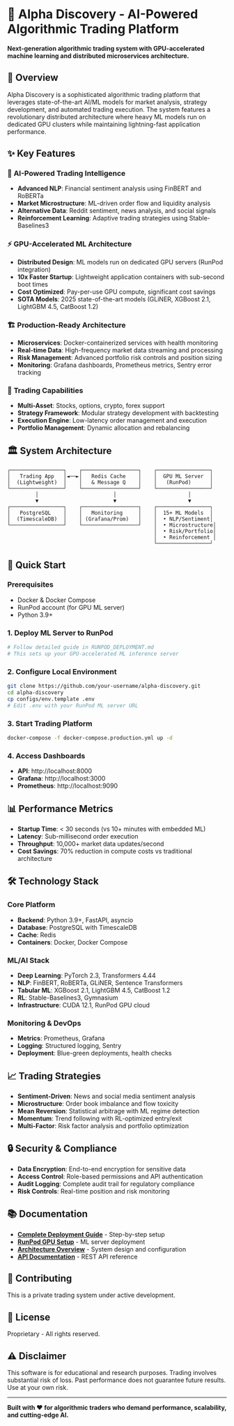 # 🚀 Alpha Discovery - AI-Powered Algorithmic Trading Platform

**Next-generation algorithmic trading system with GPU-accelerated machine learning and distributed microservices architecture.**

## 🎯 Overview

Alpha Discovery is a sophisticated algorithmic trading platform that leverages state-of-the-art AI/ML models for market analysis, strategy development, and automated trading execution. The system features a revolutionary distributed architecture where heavy ML models run on dedicated GPU clusters while maintaining lightning-fast application performance.

## ✨ Key Features

### 🧠 **AI-Powered Trading Intelligence**
- **Advanced NLP**: Financial sentiment analysis using FinBERT and RoBERTa
- **Market Microstructure**: ML-driven order flow and liquidity analysis  
- **Alternative Data**: Reddit sentiment, news analysis, and social signals
- **Reinforcement Learning**: Adaptive trading strategies using Stable-Baselines3

### ⚡ **GPU-Accelerated ML Architecture**
- **Distributed Design**: ML models run on dedicated GPU servers (RunPod integration)
- **10x Faster Startup**: Lightweight application containers with sub-second boot times
- **Cost Optimized**: Pay-per-use GPU compute, significant cost savings
- **SOTA Models**: 2025 state-of-the-art models (GLiNER, XGBoost 2.1, LightGBM 4.5, CatBoost 1.2)

### 🏗️ **Production-Ready Architecture**
- **Microservices**: Docker-containerized services with health monitoring
- **Real-time Data**: High-frequency market data streaming and processing
- **Risk Management**: Advanced portfolio risk controls and position sizing
- **Monitoring**: Grafana dashboards, Prometheus metrics, Sentry error tracking

### 🎯 **Trading Capabilities**
- **Multi-Asset**: Stocks, options, crypto, forex support
- **Strategy Framework**: Modular strategy development with backtesting
- **Execution Engine**: Low-latency order management and execution
- **Portfolio Management**: Dynamic allocation and rebalancing

## 🏛️ **System Architecture**

```
┌─────────────────┐    ┌──────────────────┐    ┌─────────────────┐
│   Trading App   │◄──►│   Redis Cache    │    │  GPU ML Server  │
│  (Lightweight)  │    │   & Message Q    │    │   (RunPod)      │
└─────────────────┘    └──────────────────┘    └─────────────────┘
         │                        │                       │
         ▼                        ▼                       ▼
┌─────────────────┐    ┌──────────────────┐    ┌─────────────────┐
│   PostgreSQL    │    │   Monitoring     │    │  15+ ML Models  │
│  (TimescaleDB)  │    │ (Grafana/Prom)   │    │  • NLP/Sentiment│
└─────────────────┘    └──────────────────┘    │  • Microstructure│
                                               │  • Risk/Portfolio│
                                               │  • Reinforcement │
                                               └─────────────────┘
```

## 🚀 **Quick Start**

### Prerequisites
- Docker & Docker Compose
- RunPod account (for GPU ML server)
- Python 3.9+

### 1. Deploy ML Server to RunPod
```bash
# Follow detailed guide in RUNPOD_DEPLOYMENT.md
# This sets up your GPU-accelerated ML inference server
```

### 2. Configure Local Environment
```bash
git clone https://github.com/your-username/alpha-discovery.git
cd alpha-discovery
cp configs/env.template .env
# Edit .env with your RunPod ML server URL
```

### 3. Start Trading Platform
```bash
docker-compose -f docker-compose.production.yml up -d
```

### 4. Access Dashboards
- **API**: http://localhost:8000
- **Grafana**: http://localhost:3000
- **Prometheus**: http://localhost:9090

## 📊 **Performance Metrics**

- **Startup Time**: < 30 seconds (vs 10+ minutes with embedded ML)
- **Latency**: Sub-millisecond order execution
- **Throughput**: 10,000+ market data updates/second
- **Cost Savings**: 70% reduction in compute costs vs traditional architecture

## 🛠️ **Technology Stack**

### **Core Platform**
- **Backend**: Python 3.9+, FastAPI, asyncio
- **Database**: PostgreSQL with TimescaleDB
- **Cache**: Redis
- **Containers**: Docker, Docker Compose

### **ML/AI Stack**
- **Deep Learning**: PyTorch 2.3, Transformers 4.44
- **NLP**: FinBERT, RoBERTa, GLiNER, Sentence Transformers
- **Tabular ML**: XGBoost 2.1, LightGBM 4.5, CatBoost 1.2
- **RL**: Stable-Baselines3, Gymnasium
- **Infrastructure**: CUDA 12.1, RunPod GPU cloud

### **Monitoring & DevOps**
- **Metrics**: Prometheus, Grafana
- **Logging**: Structured logging, Sentry
- **Deployment**: Blue-green deployments, health checks

## 📈 **Trading Strategies**

- **Sentiment-Driven**: News and social media sentiment analysis
- **Microstructure**: Order book imbalance and flow toxicity
- **Mean Reversion**: Statistical arbitrage with ML regime detection  
- **Momentum**: Trend following with RL-optimized entry/exit
- **Multi-Factor**: Risk factor analysis and portfolio optimization

## 🔒 **Security & Compliance**

- **Data Encryption**: End-to-end encryption for sensitive data
- **Access Control**: Role-based permissions and API authentication
- **Audit Logging**: Complete audit trail for regulatory compliance
- **Risk Controls**: Real-time position and risk monitoring

## 📚 **Documentation**

- [**Complete Deployment Guide**](COMPLETE_DEPLOYMENT_WALKTHROUGH.md) - Step-by-step setup
- [**RunPod GPU Setup**](RUNPOD_DEPLOYMENT.md) - ML server deployment  
- [**Architecture Overview**](DEPLOYMENT.md) - System design and configuration
- [**API Documentation**](docs/) - REST API reference

## 🤝 **Contributing**

This is a private trading system under active development. 

## 📄 **License**

Proprietary - All rights reserved.

## ⚠️ **Disclaimer**

This software is for educational and research purposes. Trading involves substantial risk of loss. Past performance does not guarantee future results. Use at your own risk.

---

**Built with ❤️ for algorithmic traders who demand performance, scalability, and cutting-edge AI.** 